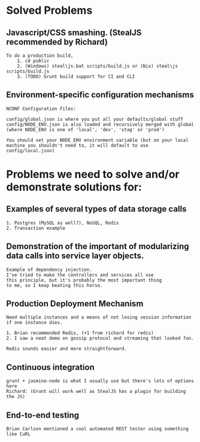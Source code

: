 # Solved Problems

## Javascript/CSS smashing. (StealJS recommended by Richard)

	To do a production build,
		1. cd public
		2. (Windows) steal\js.bat scripts/build.js or (Nix) steal\js scripts/build.js
		3. (TODO) Grunt build support for CI and CLI

## Environment-specific configuration mechanisms
	
	NCONF Configuration Files:
	
	config/global.json is where you put all your defaults/global stuff
	config/NODE_ENV.json is also loaded and recursively merged with global (where NODE_ENV is one of 'local', 'dev', 'stag' or 'prod')

	You should set your NODE_ENV environment variable (but on your local machine you shouldn't need to, it will default to use config/local.json)


# Problems we need to solve and/or demonstrate solutions for:

## Examples of several types of data storage calls
	1. Postgres (MySQL as well?), NoSQL, Redis
	2. Transaction example




## Demonstration of the important of modularizing data calls into service layer objects.

	Example of dependency injection.
	I've tried to make the controllers and services all use
	this principle, but it's probably the most important thing
	to me, so I keep beating this horse.


## Production Deployment Mechanism

	Need multiple instances and a means of not losing session information if one instance dies.
	
	1. Brian recommended Redis, (+1 from richard for redis)
	2. I saw a neat demo on gossip protocol and streaming that looked fun.
	
	Redis sounds easier and more straightforward.


## Continuous integration

	grunt + jasmine-node is what I usually use but there's lots of options here
	Richard: (Grunt will work well as StealJS has a plugin for building the JS)

## End-to-end testing

	Brian Carlson mentioned a cool automated REST tester using something like CuRL

